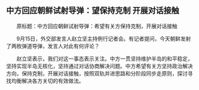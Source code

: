## 中方回应朝鲜试射导弹：望保持克制 开展对话接触
　　原标题：中方回应朝鲜试射导弹：希望有关方保持克制，开展对话接触

　　9月15日，外交部发言人赵立坚主持例行记者会。有记者提问，今天朝鲜发射了两枚弹道导弹，发言人对此有何评论？

　　赵立坚表示，我们对这一事态表示关注。中方一贯坚持维护半岛的和平稳定，坚持实现半岛无核化，坚持通过对话协商解决问题。中方希望有关方坚持政治解决方向，保持克制，开展对话接触，按照双轨并进思路和分阶段同步走原则，探讨寻找均衡解决各方关切的有效做法。

